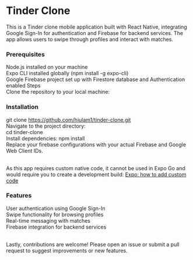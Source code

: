 # Tinder Clone

This is a Tinder clone mobile application built with React Native, integrating Google Sign-In for authentication and Firebase for backend services. The app allows users to swipe through profiles and interact with matches.

### Prerequisites

Node.js installed on your machine<br>
Expo CLI installed globally (npm install -g expo-cli)<br>
Google Firebase project set up with Firestore database and Authentication enabled Steps<br>
Clone the repository to your local machine:<br>

### Installation

git clone https://github.com/hiulam1/tinder-clone.git<br>
Navigate to the project directory:<br>
cd tinder-clone<br>
Install dependencies: npm install<br>
Replace your firebase configurations with your actual Firebase and Google Web Client IDs.<br><br>

As this app requires custom native code, it cannot be used in Expo Go and would require you to create a development build:
[Expo: how to add custom code](https://docs.expo.dev/workflow/customizing/)

### Features

User authentication using Google Sign-In<br>
Swipe functionality for browsing profiles<br>
Real-time messaging with matches<br>
Firebase integration for backend services<br><br>

Lastly, contributions are welcome! Please open an issue or submit a pull request to suggest improvements or new features.
